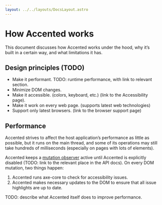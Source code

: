```yaml
---
layout: ../../layouts/DocsLayout.astro
---
```


# How Accented works

This document discusses how Accented works under the hood,
why it’s built in a certain way,
and what limitations it has.

## Design principles (TODO)

- Make it performant. TODO: runtime performance, with link to relevant section.
- Minimize DOM changes.
- Make it accessible. (colors, keyboard, etc.) (link to the Accessibility page).
- Make it work on every web page. (supports latest web technologies)
- Support only latest browsers. (link to the browser support page)

## Performance

Accented strives to affect the host application’s performance
as little as possible,
but it runs on the main thread,
and some of its operations may still take hundreds of milliseconds
(especially on pages with lots of elements).

Accented keeps a [mutation observer](https://developer.mozilla.org/en-US/docs/Web/API/MutationObserver)
active until Accented is explicitly disabled (TODO: link to the relevant place in the API docs).
On every DOM mutation, two things happen:

1. Accented runs axe-core to check for accessibility issues.
2. Accented makes necessary updates to the DOM to ensure that all issue highlights are up to date.

TODO: describe what Accented itself does to improve performance.
